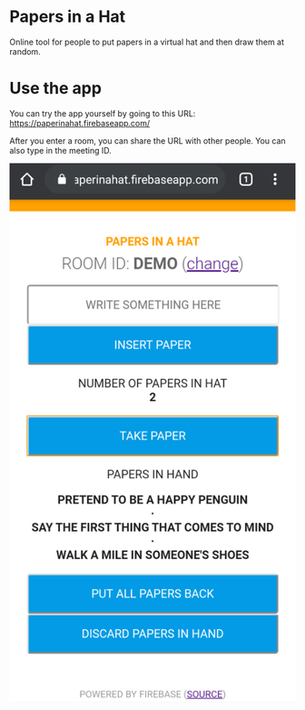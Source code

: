 # Papers in a Hat
Online tool for people to put papers in a virtual hat and then draw them at random.

# Use the app
You can try the app yourself by going to this URL:
https://paperinahat.firebaseapp.com/

After you enter a room, you can share the URL with other people. You can also type in the meeting ID.

![Screenshot of demo with 2 papers in hat and 3 papers in hand](screenshot.png)

